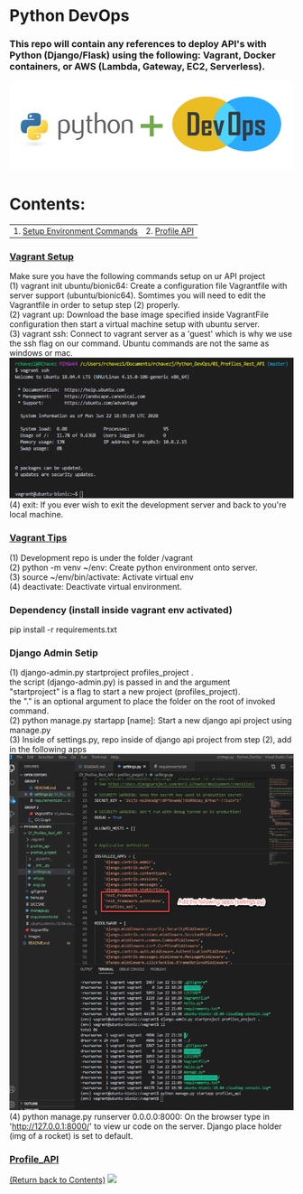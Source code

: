 # Python DevOps

### This repo will contain any references to deploy API's with Python (Django/Flask) using the following: Vagrant, Docker containers, or AWS (Lambda, Gateway, EC2, Serverless). 


![alt text](https://github.com/rchavezj/Pyhon_DevOps/blob/master/Images/Python_DevOps.PNG)


# Contents: 
|                        |                                          |
| ---------------------- | ---------------------------------------- |
| 1. [Setup Environment Commands](#Setup)                         | 2. [Profile API](#Profile_API) |


### [Vagrant Setup](#)
Make sure you have the following commands setup on ur API project </br>
(1) vagrant init ubuntu/bionic64: Create a configuration file Vagrantfile with server support (ubuntu/bionic64). Somtimes you will need to edit the Vagrantfile in order to setup step (2) properly.   </br>
(2) vagrant up: Download the base image specified inside VagrantFile configuration then start a virtual machine setup with ubuntu server.  </br>
(3) vagrant ssh: Connect to vagrant server as a 'guest' which is why we use the ssh flag on our command. Ubuntu commands are not the same as windows or mac. </br>
![alt text](https://github.com/rchavezj/Pyhon_DevOps/blob/master/Images/vagrantSSH.png) </br>
(4) exit: If you ever wish to exit the development server and back to you're local machine. 


### [Vagrant Tips](#)
(1) Development repo is under the folder /vagrant </br>
(2) python -m venv ~/env: Create python environment onto server. </br> 
(3) source ~/env/bin/activate: Activate virtual env </br>
(4) deactivate: Deactivate virtual environment.
</br> 

### Dependency (install inside vagrant env activated)
pip install -r requirements.txt </br>

### Django Admin Setip
(1) django-admin.py startproject profiles_project . </br>
the script (django-admin.py) is passed in and the argument </br>
"startproject" is a flag to start a new project (profiles_project). </br>
the "." is an optional argument to place the folder on the root of invoked command.  </br>
(2) python manage.py startapp [name]: Start a new django api project using manage.py</br>
(3) Inside of settings.py, repo inside of django api project from step (2), add in the following apps </br>
![alt text](https://github.com/rchavezj/Pyhon_DevOps/blob/master/Images/settings.png)
(4) python manage.py runserver 0.0.0.0:8000: On the browser type in 'http://127.0.0.1:8000/' to view ur code on the server. Django place holder (img of a rocket) is set to default. 

### [Profile_API](#)
[(Return back to Contents)](#Contents)
<img src="#" width="700">
